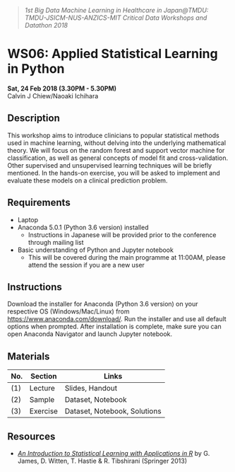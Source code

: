 > *1st Big Data Machine Learning in Healthcare in Japan@TMDU:<br>
> TMDU-JSICM-NUS-ANZICS-MIT Critical Data Workshops and Datathon 2018*

# WS06: Applied Statistical Learning in Python
**Sat, 24 Feb 2018 (3.30PM - 5.30PM)**<br>
Calvin J Chiew/Naoaki Ichihara

## Description
This workshop aims to introduce clinicians to popular statistical methods used in machine learning, without delving into the underlying mathematical theory. We will focus on the random forest and support vector machine for classification, as well as general concepts of model fit and cross-validation. Other supervised and unsupervised learning techniques will be briefly mentioned. In the hands-on exercise, you will be asked to implement and evaluate these models on a clinical prediction problem.

## Requirements
- Laptop 
- Anaconda 5.0.1 (Python 3.6 version) installed 
  - Instructions in Japanese will be provided prior to the conference through mailing list
- Basic understanding of Python and Jupyter notebook
  - This will be covered during the main programme at 11:00AM, please attend the session if you are a new user

## Instructions
Download the installer for Anaconda (Python 3.6 version) on your respective OS (Windows/Mac/Linux) from https://www.anaconda.com/download/. Run the installer and use all default options when prompted. After installation is complete, make sure you can open Anaconda Navigator and launch Jupyter notebook.

## Materials

No. | Section  | Links
--- | -------- | --------
(1) | Lecture  | Slides, Handout
(2) | Sample   | Dataset, Notebook
(3) | Exercise | Dataset, Notebook, Solutions

## Resources

- *[An Introduction to Statistical Learning with Applications in R](http://www-bcf.usc.edu/~gareth/ISL/)* by G. James, D. Witten, T. Hastie & R. Tibshirani (Springer 2013)
